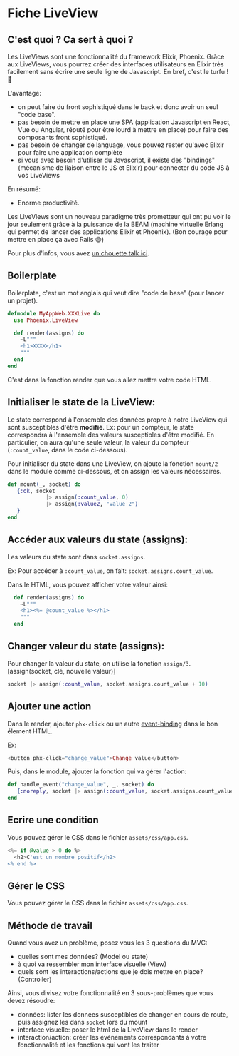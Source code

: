 # Fiche LiveView

## C'est quoi ? Ca sert à quoi ?

Les LiveViews sont une fonctionnalité du framework Elixir, Phoenix. Grâce aux LiveViews, vous pourrez créer des interfaces utilisateurs en Elixir très facilement sans écrire une seule ligne de Javascript. En bref, c'est le turfu ! 🚀

L'avantage:

- on peut faire du front sophistiqué dans le back et donc avoir un seul "code base".
- pas besoin de mettre en place une SPA (application Javascript en React, Vue ou Angular, réputé pour être lourd à mettre en place) pour faire des composants front sophistiqué.
- pas besoin de changer de language, vous pouvez rester qu'avec Elixir pour faire une application complète
- si vous avez besoin d'utiliser du Javascript, il existe des "bindings" (mécanisme de liaison entre le JS et Elixir) pour connecter du code JS à vos LiveViews

En résumé:

- Enorme productivité.

Les LiveViews sont un nouveau paradigme très prometteur qui ont pu voir le jour seulement grâce à la puissance de la BEAM (machine virtuelle Erlang qui permet de lancer des applications Elixir et Phoenix). (Bon courage pour mettre en place ça avec Rails 😄)

Pour plus d'infos, vous avez [un chouette talk ici](https://www.youtube.com/watch?v=8xJzHq8ru0M).

## Boilerplate

Boilerplate, c'est un mot anglais qui veut dire "code de base" (pour lancer un projet).

```elixir
defmodule MyAppWeb.XXXLive do
  use Phoenix.LiveView

  def render(assigns) do
    ~L"""
    <h1>XXXX</h1>
    """
  end
end
```

C'est dans la fonction render que vous allez mettre votre code HTML.

## Initialiser le state de la LiveView:

Le state correspond à l'ensemble des données propre à notre LiveView qui sont susceptibles d'être **modifié**.
Ex: pour un compteur, le state correspondra à l'ensemble des valeurs susceptibles d'être modifié. En particulier, on aura qu'une seule valeur, la valeur du compteur (`:count_value`, dans le code ci-dessous).

Pour initialiser du state dans une LiveView, on ajoute la fonction `mount/2` dans le module comme ci-dessous, et on assign les valeurs nécessaires.

```elixir
def mount(_, socket) do
   {:ok, socket
            |> assign(:count_value, 0)
            |> assign(:value2, "value 2")
   }
end
```

## Accéder aux valeurs du state (assigns):

Les valeurs du state sont dans `socket.assigns`.

Ex: Pour accéder à `:count_value`, on fait: `socket.assigns.count_value`.

Dans le HTML, vous pouvez afficher votre valeur ainsi:

```elixir
  def render(assigns) do
    ~L"""
    <h1><%= @count_value %></h1>
    """
  end
```

## Changer valeur du state (assigns):

Pour changer la valeur du state, on utilise la fonction `assign/3`. [assign(socket, clé, nouvelle valeur)]

```elixir
socket |> assign(:count_value, socket.assigns.count_value + 10)
```

## Ajouter une action

Dans le render, ajouter `phx-click` ou un autre [event-binding](https://hexdocs.pm/phoenix_live_view/Phoenix.LiveView.html#module-bindings) dans le bon élement HTML.

Ex:

```elixir
<button phx-click="change_value">Change value</button>
```

Puis, dans le module, ajouter la fonction qui va gérer l'action:

```elixir
def handle_event("change_value", _, socket) do
   {:noreply, socket |> assign(:count_value, socket.assigns.count_value + 10)}
end
```

## Ecrire une condition

Vous pouvez gérer le CSS dans le fichier `assets/css/app.css`.

```elixir
<%= if @value > 0 do %>
  <h2>C'est un nombre positif</h2>
<% end %>
```

## Gérer le CSS

Vous pouvez gérer le CSS dans le fichier `assets/css/app.css`.

## Méthode de travail

Quand vous avez un problème, posez vous les 3 questions du MVC:

- quelles sont mes données? (Model ou state)
- à quoi va ressembler mon interface visuelle (View)
- quels sont les interactions/actions que je dois mettre en place? (Controller)

Ainsi, vous divisez votre fonctionnalité en 3 sous-problèmes que vous devez résoudre:

- données: lister les données susceptibles de changer en cours de route, puis assignez les dans `socket` lors du mount
- interface visuelle: poser le html de la LiveView dans le render
- interaction/action: créer les événements correspondants à votre fonctionnalité et les fonctions qui vont les traiter
